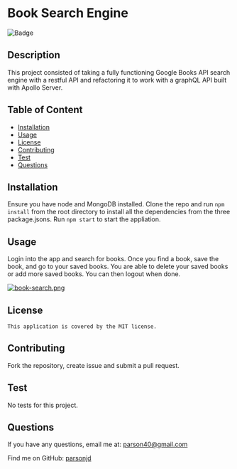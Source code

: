 # Book Search Engine
  ![Badge](https://img.shields.io/badge/License-MIT-blue.svg)
  ## Description
  This project consisted of taking a fully functioning Google Books API search engine with a restful API and refactoring it to work with a graphQL API built with Apollo Server.
## Table of Content
- [Installation](#installation)
- [Usage](#usage)
- [License](./LICENSE-MIT.md)
- [Contributing](#contributing)
- [Test](#Test)
- [Questions](#questions)
## Installation
  Ensure you have node and MongoDB installed.  Clone the repo and run `npm install` from the root directory to install all the dependencies from the three package.jsons. Run `npm start` to start the appliation.
## Usage
  Login into the app and search for books.  Once you find a book, save the book, and go to your saved books.  You are able to delete your saved books or add more saved books.  You can then logout when done.
  
  [![book-search.png](https://i.postimg.cc/1ttKMgSr/book-search.png)](https://postimg.cc/4KDtxxmY)
## License
    This application is covered by the MIT license.
## Contributing
  Fork the repository, create issue and submit a pull request.
## Test
  No tests for this project.
## Questions
If you have any questions, email me at: parson40@gmail.com 
  
  Find me on GitHub: [parsonjd](https://github.com/parsonjd)

